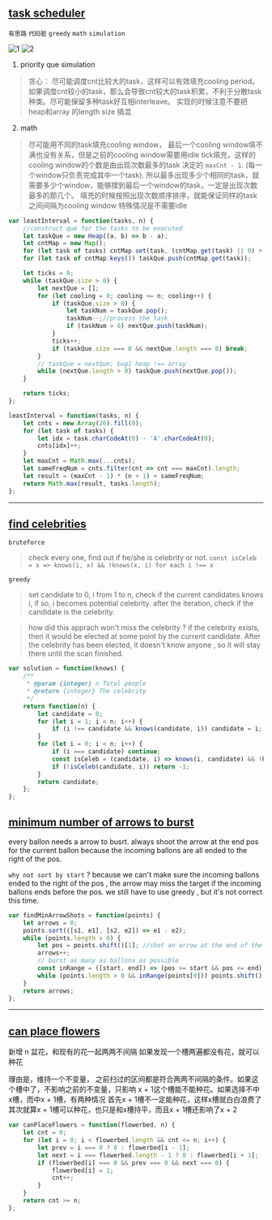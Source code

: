 ## [task scheduler](https://leetcode.com/problems/task-scheduler/description/)
`有思路` `代码脏` `greedy` `math` `simulation`

![1](./images/1.png)
![2](./images/2.png)

1. priority que simulation
> 贪心： 尽可能调度cnt比较大的task，这样可以有效填充cooling period。如果调度cnt较小的task，那么会导致cnt较大的task积累，不利于分散task种类。尽可能保留多种task好互相interleave。
> 实现的时候注意不要把heap和array 的length size 搞混

2. math
> 尽可能用不同的task填充cooling window， 最后一个cooling window填不满也没有关系，但是之前的cooling window需要用idle tick填充，这样的cooling window的个数是由出现次数最多的task 决定的 `maxCnt - 1`. (每一个window只负责完成其中一个task).
> 所以最多出现多少个相同的task，就需要多少个window，能够撑到最后一个window的task，一定是出现次数最多的那几个。
> 填充的时候按照出现次数顺序排序，就能保证同样的task之间间隔为cooling window
> 特殊情况是不需要idle

```javascript
var leastInterval = function(tasks, n) {
    //construct que for the tasks to be executed
    let taskQue = new Heap((a, b) => b - a);
    let cntMap = new Map();
    for (let task of tasks) cntMap.set(task, (cntMap.get(task) || 0) + 1);
    for (let task of cntMap.keys()) taskQue.push(cntMap.get(task));

    let ticks = 0;
    while (taskQue.size > 0) {
        let nextQue = [];
        for (let cooling = 0; cooling <= n; cooling++) {
            if (taskQue.size > 0) {
                let taskNum = taskQue.pop();
                taskNum--;//process the task
                if (taskNum > 0) nextQue.push(taskNum);
            }
            ticks++;
            if (taskQue.size === 0 && nextQue.length === 0) break;
        }
        // taskQue = nextQue; bug1 heap !== array
        while (nextQue.length > 0) taskQue.push(nextQue.pop());
    }

    return ticks;
};

leastInterval = function(tasks, n) {
    let cnts = new Array(26).fill(0);
    for (let task of tasks) {
        let idx = task.charCodeAt(0) - 'A'.charCodeAt(0);
        cnts[idx]++;
    }
    let maxCnt = Math.max(...cnts);
    let sameFreqNum = cnts.filter(cnt => cnt === maxCnt).length;
    let result = (maxCnt - 1) * (n + 1) + sameFreqNum;
    return Math.max(result, tasks.length);
};
```

---

## [find celebrities](https://leetcode.com/problems/find-the-celebrity/description/)

`bruteforce`
> check every one, find out if he/she is celebrity or not.
`const isCeleb = x => knows(i, x) && !knows(x, i) for each i !== x`

`greedy`
> set candidate to 0, i from 1 to n, check if the current candidates knows i, if so, i becomes potential celebrity. after the iteration, check if the candidate is the celebrity.

> how did this apprach won't miss the celebrity ? if the celebrity exists, then it would be elected at some point by the current candidate. After the celebrity has been elected, it doesn't know anyone , so it will stay there until the scan finished.

```javascript
var solution = function(knows) {
    /**
     * @param {integer} n Total people
     * @return {integer} The celebrity
     */
    return function(n) {
        let candidate = 0;
        for (let i = 1; i < n; i++) {
            if (i !== candidate && knows(candidate, i)) candidate = i;
        }
        for (let i = 0; i < n; i++) {
            if (i === candidate) continue;
            const isCeleb = (candidate, i) => knows(i, candidate) && !knows(candidate, i);
            if (!isCeleb(candidate, i)) return -1;
        }
        return candidate;
    };
};
```

## [minimum number of arrows to burst](https://leetcode.com/problems/minimum-number-of-arrows-to-burst-balloons/description/)

every ballon needs a arrow to busrt. always shoot the arrow at the end pos for the current ballon because the incoming ballons are all ended to the right of the pos.

`why not sort by start` ?
because we can't make sure the incoming ballons ended to the right of the pos , the arrow may miss the target if the incoming ballons ends before the pos. we still have to use greedy , but it's not correct this time.

```javascript
var findMinArrowShots = function(points) {
    let arrows = 0;
    points.sort(([s1, e1], [s2, e2]) => e1 - e2);
    while (points.length > 0) {
        let pos = points.shift()[1]; //shot an arrow at the end of the ballon
        arrows++;
        // burst as many as ballons as possible
        const inRange = ([start, end]) => (pos >= start && pos <= end);
        while (points.length > 0 && inRange(points[0])) points.shift();
    }
    return arrows;
};
```

---

## [can place flowers](https://leetcode.com/problems/can-place-flowers/description/)

新增 n 盆花，和现有的花一起两两不间隔
如果发现一个槽两遍都没有花，就可以种花

理由是，维持一个不变量， 之前扫过的区间都是符合两两不间隔的条件。如果这个槽中了，不影响之前的不变量，只影响 x + 1这个槽能不能种花。如果选择不中x槽，而中x + 1槽，有两种情况
首先x + 1槽不一定能种花，这样x槽就白白浪费了
其次就算x + 1槽可以种花，也只是和x槽持平，而且x + 1槽还影响了x + 2

```javascript
var canPlaceFlowers = function(flowerbed, n) {
    let cnt = 0;
    for (let i = 0; i < flowerbed.length && cnt <= n; i++) {
        let prev = i === 0 ? 0 : flowerbed[i - 1];
        let next = i === flowerbed.length - 1 ? 0 : flowerbed[i + 1];
        if (flowerbed[i] === 0 && prev === 0 && next === 0) {
            flowerbed[i] = 1;
            cnt++;
        }
    }
    return cnt >= n;
};
```
